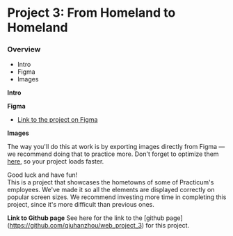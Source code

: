 # Project 3: From Homeland to Homeland

### Overview

- Intro
- Figma
- Images

**Intro**

**Figma**

- [Link to the project on Figma](https://www.figma.com/file/1zCYcflj6BJx5VqOvXU9nb/Sprint-3-From-Homeland-to-Homeland-desktop-mobile?node-id=0%3A1)

**Images**

The way you'll do this at work is by exporting images directly from Figma — we recommend doing that to practice more. Don't forget to optimize them [here](https://tinypng.com/), so your project loads faster.

Good luck and have fun!  
This is a project that showcases the hometowns of some of Practicum's employees. We've made it so all the elements are displayed correctly on popular screen sizes. We recommend investing more time in completing this project, since it's more difficult than previous ones.

**Link to Github page**
See here for the link to the [github page] (https://github.com/qiuhanzhou/web_project_3) for this project.
